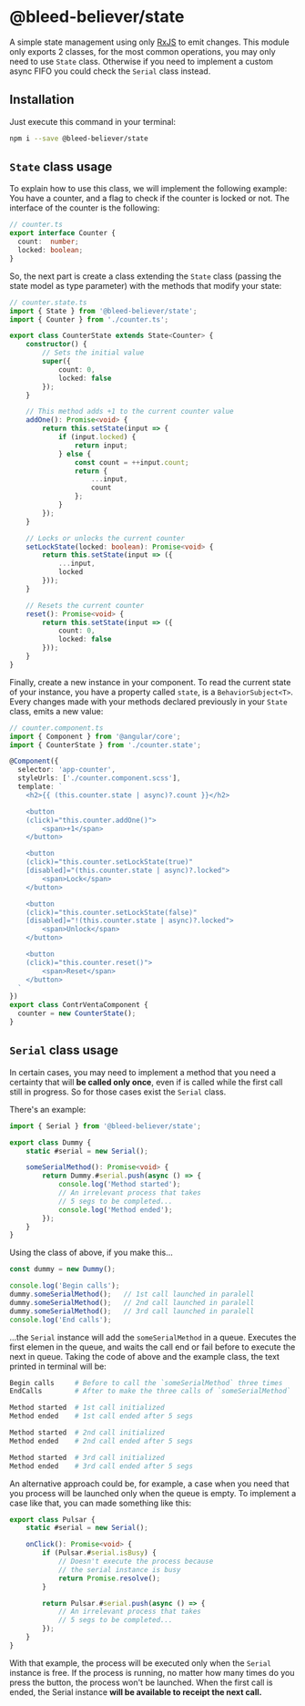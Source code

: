 # @bleed-believer/state
A simple state management using only [RxJS](https://rxjs.dev/) to emit changes. This module only exports 2 classes, for the most common operations, you may only need to use `State` class. Otherwise if you need to implement a custom async FIFO you could check the `Serial` class instead.

## Installation
Just execute this command in your terminal:
```bash
npm i --save @bleed-believer/state
```

## `State` class usage
To explain how to use this class, we will implement the following example: You have a counter, and a flag to check if the counter is locked or not. The interface of the counter is the following:
```ts
// counter.ts
export interface Counter {
  count:  number;
  locked: boolean;
}
```

So, the next part is create a class extending the `State` class (passing the state model as type parameter) with the methods that modify your state:
```ts
// counter.state.ts
import { State } from '@bleed-believer/state';
import { Counter } from './counter.ts';

export class CounterState extends State<Counter> {
    constructor() {
        // Sets the initial value
        super({
            count: 0,
            locked: false
        });
    }

    // This method adds +1 to the current counter value
    addOne(): Promise<void> {
        return this.setState(input => {
            if (input.locked) {
                return input;
            } else {
                const count = ++input.count;
                return {
                    ...input,
                    count
                };
            }
        });
    }

    // Locks or unlocks the current counter
    setLockState(locked: boolean): Promise<void> {
        return this.setState(input => ({
            ...input,
            locked
        }));
    }

    // Resets the current counter
    reset(): Promise<void> {
        return this.setState(input => ({
            count: 0,
            locked: false
        }));
    }
}
```

Finally, create a new instance in your component. To read the current state of your instance, you have a property called `state`, is a `BehaviorSubject<T>`. Every changes made with your methods declared previously in your `State` class, emits a new value:
```ts
// counter.component.ts
import { Component } from '@angular/core';
import { CounterState } from './counter.state';

@Component({
  selector: 'app-counter',
  styleUrls: ['./counter.component.scss'],
  template: `
    <h2>{{ (this.counter.state | async)?.count }}</h2>

    <button
    (click)="this.counter.addOne()">
        <span>+1</span>
    </button>

    <button
    (click)="this.counter.setLockState(true)"
    [disabled]="(this.counter.state | async)?.locked">
        <span>Lock</span>
    </button>

    <button
    (click)="this.counter.setLockState(false)"
    [disabled]="!(this.counter.state | async)?.locked">
        <span>Unlock</span>
    </button>

    <button
    (click)="this.counter.reset()">
        <span>Reset</span>
    </button>
  `
})
export class ContrVentaComponent {
  counter = new CounterState();
}

```

## `Serial` class usage
In certain cases, you may need to implement a method that you need a certainty that will __be called only once__, even if is called while the first call still in progress. So for those cases exist the  `Serial` class.

There's an example:
```ts
import { Serial } from '@bleed-believer/state';

export class Dummy {
    static #serial = new Serial();

    someSerialMethod(): Promise<void> {
        return Dummy.#serial.push(async () => {
            console.log('Method started');
            // An irrelevant process that takes
            // 5 segs to be completed...
            console.log('Method ended');
        });
    }
}
```
Using the class of above, if you make this...
```ts
const dummy = new Dummy();

console.log('Begin calls');
dummy.someSerialMethod();   // 1st call launched in paralell
dummy.someSerialMethod();   // 2nd call launched in paralell
dummy.someSerialMethod();   // 3rd call launched in paralell
console.log('End calls');
```
...the `Serial` instance will add the `someSerialMethod` in a queue. Executes the first elemen in the queue, and waits the call end or fail before to execute the next in queue. Taking the code of above and the example class, the text printed in terminal will be:
```bash
Begin calls     # Before to call the `someSerialMethod` three times
EndCalls        # After to make the three calls of `someSerialMethod`

Method started  # 1st call initialized
Method ended    # 1st call ended after 5 segs

Method started  # 2nd call initialized
Method ended    # 2nd call ended after 5 segs

Method started  # 3rd call initialized
Method ended    # 3rd call ended after 5 segs
```

An alternative approach could be, for example, a case when you need that you process will be launched only when the queue is empty. To implement a case like that, you can made something like this:
```ts
export class Pulsar {
    static #serial = new Serial();

    onClick(): Promise<void> {
        if (Pulsar.#serial.isBusy) {
            // Doesn't execute the process because
            // the serial instance is busy
            return Promise.resolve();
        }

        return Pulsar.#serial.push(async () => {
            // An irrelevant process that takes
            // 5 segs to be completed...
        });
    }
}
```

With that example, the process will be executed only when the `Serial` instance is free. If the process is running, no matter how many times do you press the button, the process won't be launched. When the first call is ended, the Serial instance __will be available to receipt the next call.__